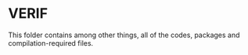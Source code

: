 # VERIF
This folder contains among other things, all of the codes, packages and compilation-required files.
